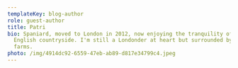 ```yaml
---
templateKey: blog-author
role: guest-author
title: Patri
bio: Spaniard, moved to London in 2012, now enjoying the tranquility of the
  English countryside. I'm still a Londonder at heart but surrounded by posh
  farms.
photo: /img/4914dc92-6559-47eb-ab89-d817e34799c4.jpeg
---
```

